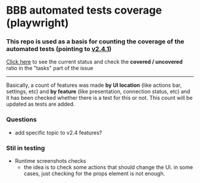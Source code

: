 # BBB automated tests coverage (playwright)

### This repo is used as a basis for counting the coverage of the automated tests (pointing to [v2.4.1](https://github.com/bigbluebutton/bigbluebutton/tree/v2.4.1))
[Click here](https://github.com/antonbsa/bbb-automated-tests-coverage/issues/1) to see the current status and check the **covered / uncovered** ratio in the "tasks" part of the issue

___

Basically, a count of features was made **by UI location** (like actions bar, settings, etc) and **by feature** (like presentation, connection status, etc) and it has been checked whether there is a test for this or not. This count will be updated as tests are added.

### Questions
  - add specific topic to v2.4 features?
### Stil in testing
  - Runtime screenshots checks
    - the idea is to check some actions that should change the UI. in some cases, just checking for the props element is not enough.
